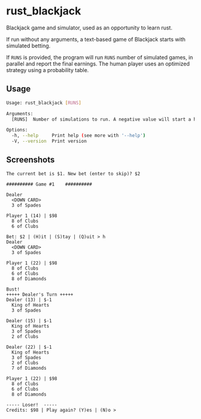 # rust_blackjack
Blackjack game and simulator, used as an opportunity to learn rust.

If run without any arguments, a text-based game of Blackjack starts with simulated betting.

If `RUNS` is provided, the program will run `RUNS` number of simulated games, in parallel and report the final
earnings. The human player uses an optimized strategy using a probability table.

## Usage
```sh
Usage: rust_blackjack [RUNS]

Arguments:
  [RUNS]  Number of simulations to run. A negative value will start a human-playable game [default: -1]

Options:
  -h, --help     Print help (see more with '--help')
  -V, --version  Print version
```

## Screenshots

```
The current bet is $1. New bet (enter to skip)? $2

########## Game #1    ##########

Dealer
  <DOWN CARD>
  3 of Spades

Player 1 (14) | $98
  8 of Clubs
  6 of Clubs

Bet: $2 | (H)it | (S)tay | (Q)uit > h
Dealer
  <DOWN CARD>
  3 of Spades

Player 1 (22) | $98
  8 of Clubs
  6 of Clubs
  8 of Diamonds

Bust!
+++++ Dealer's Turn +++++
Dealer (13) | $-1
  King of Hearts
  3 of Spades

Dealer (15) | $-1
  King of Hearts
  3 of Spades
  2 of Clubs

Dealer (22) | $-1
  King of Hearts
  3 of Spades
  2 of Clubs
  7 of Diamonds

Player 1 (22) | $98
  8 of Clubs
  6 of Clubs
  8 of Diamonds

----- Loser!  -----
Credits: $98 | Play again? (Y)es | (N)o >
```